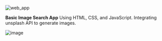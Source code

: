 ![web_app](https://github.com/victornavareno/IMAGE_SEARCH_APP/assets/113288139/b0d70291-d6c4-4ef3-bccd-525ca1fdac51)

**Basic Image Search App** 
Using HTML, CSS, and JavaScript. Integrating unsplash API to generate images.

![image](https://github.com/victornavareno/ImageSearchApp/assets/113288139/79c1ce20-15a5-47de-aefe-54b1dabe86b1)


